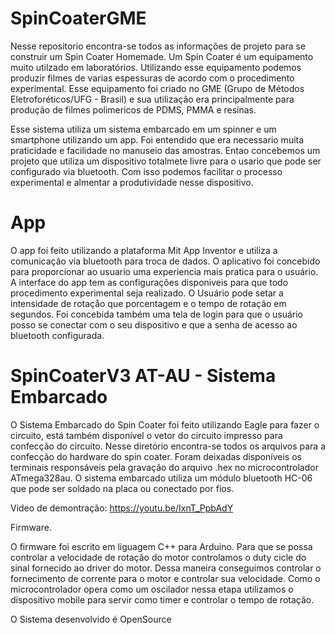 # SpinCoaterGME

Nesse repositorio encontra-se todos as informações de projeto para se construir um Spin Coater Homemade.
Um Spin Coater é um equipamento muito utilzado em laboratórios. Utilizando esse equipamento podemos
produzir filmes de varias espessuras de acordo com o procedimento experimental. Esse equipamento foi criado
no GME (Grupo de Métodos Eletroforéticos/UFG - Brasil) e sua utilização era principalmente para produção de filmes
polimericos de PDMS, PMMA e resinas. 

Esse sistema utiliza um sistema embarcado em um spinner e um smartphone utilizando um app.
Foi entendido que era necessario muita praticidade e facilidade no manuseio das amostras.
Entao concebemos um projeto que utiliza um dispositivo totalmete livre para o usario que pode ser configurado
via bluetooth. Com isso podemos facilitar o processo experimental e almentar a produtividade nesse dispositivo.


# App

O app foi feito utilizando a plataforma Mit App Inventor e utiliza a comunicação via bluetooth para troca de dados.
O aplicativo foi concebido para proporcionar ao usuario uma experiencia mais pratica para o usuário.
A interface do app tem as configurações disponiveis para que todo procedimento experimental seja realizado.
O Usuário pode setar a intensidade de rotaçåo que porcentagem e o tempo de rotação em segundos.
Foi concebida também uma tela de login para que o usuário posso se conectar com o seu dispositivo e que a senha
de acesso ao bluetooth configurada.


# SpinCoaterV3 AT-AU - Sistema Embarcado


O Sistema Embarcado do Spin Coater foi feito utilizando Eagle para fazer o circuito, está também disponível o vetor do circuito impresso
para confecção do circuito. Nesse diretório encontra-se todos os arquivos para a confecção do hardware do spin coater. 
Foram deixadas disponíveis os terminais responsáveis pela gravação do arquivo .hex no microcontrolador ATmega328au. 
O sistema embarcado utiliza um módulo bluetooth HC-06 que pode ser soldado na placa ou conectado por fios.


Video de demontração:
https://youtu.be/IxnT_PpbAdY


Firmware.

O firmware foi escrito em liguagem C++ para Arduino. Para que se possa controlar a velocidade de rotação do motor
controlamos o duty cicle do sinal fornecido ao driver do motor. Dessa maneira conseguimos controlar o fornecimento 
de corrente para o motor e controlar sua velocidade. Como o microcontrolador opera como um oscilador nessa etapa
utilizamos o dispositivo mobile para servir como timer e controlar o tempo de rotação.

O Sistema desenvolvido é OpenSource
